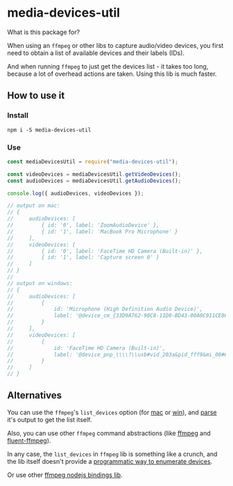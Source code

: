 # media-devices-util

What is this package for?

When using an `ffmpeg` or other libs to capture audio/video devices, you first need to obtain a list of available devices and their labels (IDs).

And when running `ffmpeg` to just get the devices list - it takes too long, because a lot of overhead actions are taken. Using this lib is much faster.

## How to use it

### Install

```shell
npm i -S media-devices-util
```

### Use

```javascript
const mediaDevicesUtil = require("media-devices-util");

const videoDevices = mediaDevicesUtil.getVideoDevices();
const audioDevices = mediaDevicesUtil.getAudioDevices();

console.log({ audioDevices, videoDevices });

// output on mac:
// {
//     audioDevices: [
//         { id: '0', label: 'ZoomAudioDevice' },
//         { id: '1', label: 'MacBook Pro Microphone' }
//     ],
//     videoDevices: [
//         { id: '0', label: 'FaceTime HD Camera (Built-in)' },
//         { id: '1', label: 'Capture screen 0' }
//     ]
// }
//
// output on windows:
// {
//     audioDevices: [
//         {
//             id: 'Microphone (High Definition Audio Device)',
//             label: '@device_cm_{33D9A762-90C8-11D0-BD43-00A0C911CE86}\\wave_{5CD1095F-7066-4597-B86B-D55F177403A3}'
//         }
//     ],
//     videoDevices: [
//         {
//             id: 'FaceTime HD Camera (Built-in)',
//             label: '@device_pnp_\\\\?\\usb#vid_203a&pid_fff9&mi_00#6&28ef9718&0&0000#{65e8773d-8f56-11d0-a3b9-00a0c9223196}\\global'
//         }
//     ]
// }
```

## Alternatives

You can use the `ffmpeg`'s `list_devices` option (for [mac](https://ffmpeg.org/ffmpeg-devices.html#:~:text=-list_devices%20%3CTRUE%7CFALSE,names%20and%20indices.) or [win](https://ffmpeg.org/ffmpeg-devices.html#:~:text=the%20captured%20audio.-,list_devices,set%20to%20true%2C%20print%20a%20list%20of%20devices%20and%20exit.,-list_options)), and [parse](https://github.com/syumai/ffmpeg-device-list-parser) it's output to get the list itself.

Also, you can use other `ffmpeg` command abstractions (like [ffmpeg](https://www.npmjs.com/package/ffmpeg) and [fluent-ffmpeg](https://www.npmjs.com/package/fluent-ffmpeg)).

In any case, the `list_devices` in `ffmpeg` lib is something like a crunch, and the lib itself doesn't provide a [programmatic way to enumerate devices](https://trac.ffmpeg.org/wiki/DirectShow#Howtoprogrammaticallyenumeratedevices).

Or use other [ffmpeg nodejs bindings lib](https://github.com/Streampunk/beamcoder).

